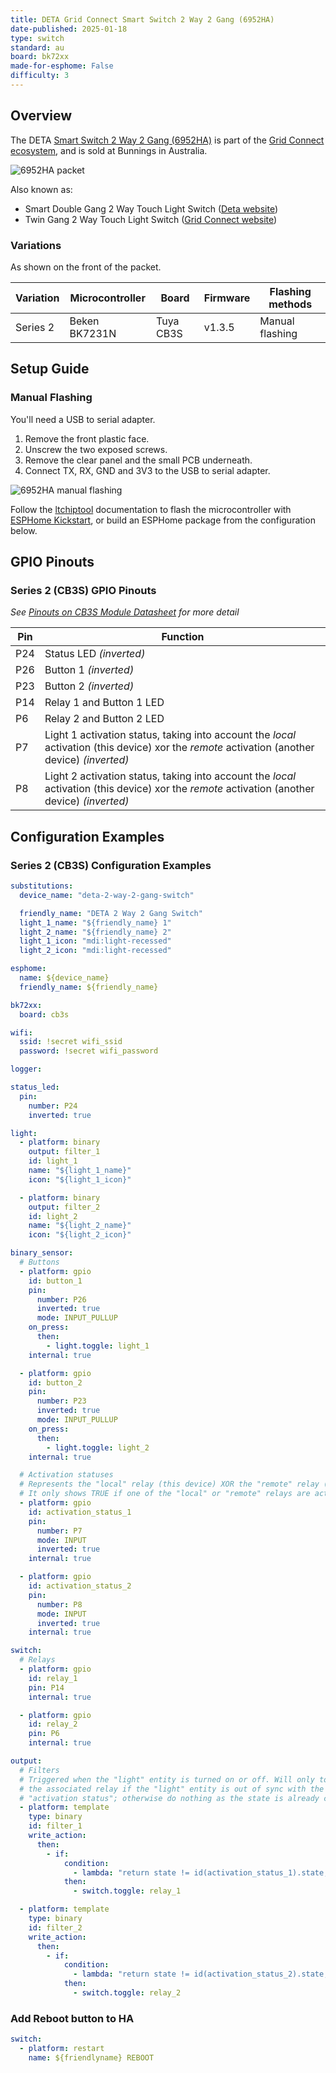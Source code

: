 ```yaml
---
title: DETA Grid Connect Smart Switch 2 Way 2 Gang (6952HA)
date-published: 2025-01-18
type: switch
standard: au
board: bk72xx
made-for-esphome: False
difficulty: 3
---
```


## Overview

The DETA [Smart Switch 2 Way 2 Gang (6952HA)](https://www.bunnings.com.au/deta-switch-smart-grid-2-way-2-gang_p0346911) is part of the [Grid Connect ecosystem](https://grid-connect.com.au/), and is sold at Bunnings in Australia.

![6952HA packet](./6952HA-packet.jpg "DETA 6952HA packet, with 'Series 2' highlighted.")

Also known as:

- Smart Double Gang 2 Way Touch Light Switch ([Deta website](https://detaelectrical.com.au/product/deta-grid-connect-smart-double-gang-2-way-touch-light-switch/))
- Twin Gang 2 Way Touch Light Switch ([Grid Connect website](https://grid-connect.com.au/download/6952ha/))

### Variations

As shown on the front of the packet.

| Variation | Microcontroller | Board     | Firmware | Flashing methods |
| --------- | --------------- | --------- | -------- | ---------------- |
| Series 2  | Beken BK7231N   | Tuya CB3S | v1.3.5   | Manual flashing  |

## Setup Guide

### Manual Flashing

You'll need a USB to serial adapter.

1. Remove the front plastic face.
2. Unscrew the two exposed screws.
3. Remove the clear panel and the small PCB underneath.
4. Connect TX, RX, GND and 3V3 to the USB to serial adapter.

![6952HA manual flashing](./6952HA-manual-flashing.jpg "DETA 6952HA board connected to a USB to serial adapter.")

Follow the [ltchiptool](https://github.com/libretiny-eu/ltchiptool) documentation to flash the microcontroller with [ESPHome Kickstart](https://github.com/libretiny-eu/esphome-kickstart/releases), or build an ESPHome package from the configuration below.

## GPIO Pinouts

### Series 2 (CB3S) GPIO Pinouts

_See [Pinouts on CB3S Module Datasheet](https://developer.tuya.com/en/docs/iot/cb3s?id=Kai94mec0s076#title-5-Pin%20definition) for more detail_

| Pin | Function                                                                                                                                      |
| --- | --------------------------------------------------------------------------------------------------------------------------------------------- |
| P24 | Status LED _(inverted)_                                                                                                                       |
| P26 | Button 1 _(inverted)_                                                                                                                         |
| P23 | Button 2 _(inverted)_                                                                                                                         |
| P14 | Relay 1 and Button 1 LED                                                                                                                      |
| P6  | Relay 2 and Button 2 LED                                                                                                                      |
| P7  | Light 1 activation status, taking into account the _local_ activation (this device) xor the _remote_ activation (another device) _(inverted)_ |
| P8  | Light 2 activation status, taking into account the _local_ activation (this device) xor the _remote_ activation (another device) _(inverted)_ |

## Configuration Examples

### Series 2 (CB3S) Configuration Examples

```yaml
substitutions:
  device_name: "deta-2-way-2-gang-switch"

  friendly_name: "DETA 2 Way 2 Gang Switch"
  light_1_name: "${friendly_name} 1"
  light_2_name: "${friendly_name} 2"
  light_1_icon: "mdi:light-recessed"
  light_2_icon: "mdi:light-recessed"

esphome:
  name: ${device_name}
  friendly_name: ${friendly_name}

bk72xx:
  board: cb3s

wifi:
  ssid: !secret wifi_ssid
  password: !secret wifi_password

logger:

status_led:
  pin:
    number: P24
    inverted: true

light:
  - platform: binary
    output: filter_1
    id: light_1
    name: "${light_1_name}"
    icon: "${light_1_icon}"

  - platform: binary
    output: filter_2
    id: light_2
    name: "${light_2_name}"
    icon: "${light_2_icon}"

binary_sensor:
  # Buttons
  - platform: gpio
    id: button_1
    pin:
      number: P26
      inverted: true
      mode: INPUT_PULLUP
    on_press:
      then:
        - light.toggle: light_1
    internal: true

  - platform: gpio
    id: button_2
    pin:
      number: P23
      inverted: true
      mode: INPUT_PULLUP
    on_press:
      then:
        - light.toggle: light_2
    internal: true

  # Activation statuses
  # Represents the "local" relay (this device) XOR the "remote" relay (another device).
  # It only shows TRUE if one of the "local" or "remote" relays are active, but not both.
  - platform: gpio
    id: activation_status_1
    pin:
      number: P7
      mode: INPUT
      inverted: true
    internal: true

  - platform: gpio
    id: activation_status_2
    pin:
      number: P8
      mode: INPUT
      inverted: true
    internal: true

switch:
  # Relays
  - platform: gpio
    id: relay_1
    pin: P14
    internal: true

  - platform: gpio
    id: relay_2
    pin: P6
    internal: true

output:
  # Filters
  # Triggered when the "light" entity is turned on or off. Will only toggle
  # the associated relay if the "light" entity is out of sync with the
  # "activation status"; otherwise do nothing as the state is already correct.Z
  - platform: template
    type: binary
    id: filter_1
    write_action:
      then:
        - if:
            condition:
              - lambda: "return state != id(activation_status_1).state;"
            then:
              - switch.toggle: relay_1

  - platform: template
    type: binary
    id: filter_2
    write_action:
      then:
        - if:
            condition:
              - lambda: "return state != id(activation_status_2).state;"
            then:
              - switch.toggle: relay_2
```

### Add Reboot button to HA

```yaml
switch:
  - platform: restart
    name: ${friendlyname} REBOOT
```
